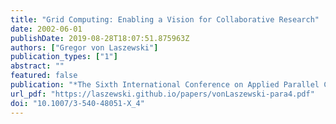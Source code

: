 ```yaml
---
title: "Grid Computing: Enabling a Vision for Collaborative Research"
date: 2002-06-01
publishDate: 2019-08-28T18:07:51.875963Z
authors: ["Gregor von Laszewski"]
publication_types: ["1"]
abstract: ""
featured: false
publication: "*The Sixth International Conference on Applied Parallel Computing*"
url_pdf: "https://laszewski.github.io/papers/vonLaszewski-para4.pdf"
doi: "10.1007/3-540-48051-X_4"
---
```


